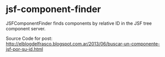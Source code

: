 jsf-component-finder
====================

JSFComponentFinder finds components by relative ID in the JSF tree component server.

Source Code for post:
http://elblogdelfrasco.blogspot.com.ar/2013/06/buscar-un-componente-jsf-por-su-id.html

